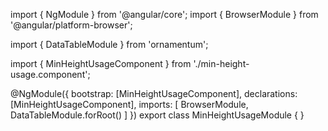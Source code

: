 import { NgModule } from '@angular/core';
import { BrowserModule } from '@angular/platform-browser';
  
import { DataTableModule } from 'ornamentum';
  
import { MinHeightUsageComponent } from './min-height-usage.component';

@NgModule({
 bootstrap: [MinHeightUsageComponent],
 declarations: [MinHeightUsageComponent],
 imports: [
    BrowserModule, 
    DataTableModule.forRoot()
  ]
})
export class MinHeightUsageModule {
}
